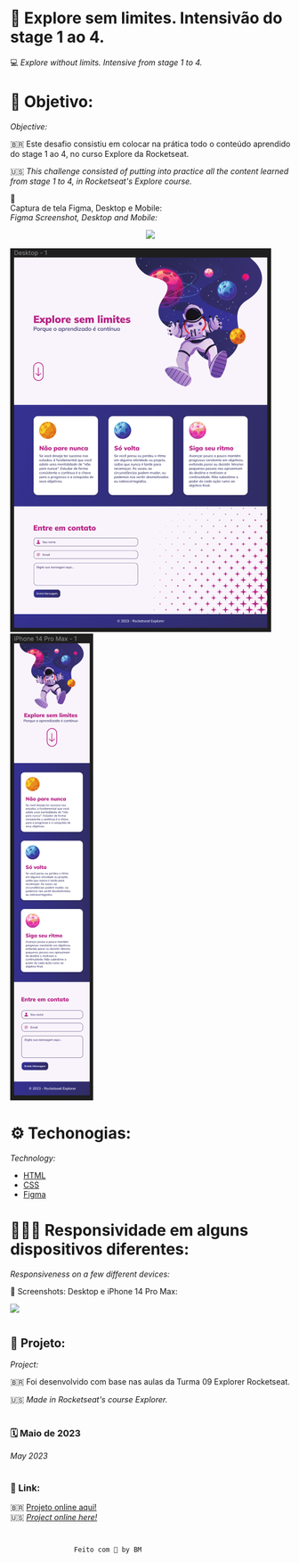 # 📱 Explore sem limites. Intensivão do stage 1 ao 4.
💻 _Explore without limits. Intensive from stage 1 to 4._

# 🚀 Objetivo:
_Objective:_

🇧🇷 Este desafio consistiu em colocar na prática todo o conteúdo aprendido do stage 1 ao 4, no curso Explore da Rocketseat. 

🇺🇸 _This challenge consisted of putting into practice all the content learned from stage 1 to 4, in Rocketseat's Explore course._

📸 <br> 
 Captura de tela Figma, Desktop e Mobile:
<br>
 _Figma Screenshot, Desktop and Mobile:_
 <p align="center">
  <img width="470" src="assets/to_reamde/desketop.png">
 </p>

![](./images/desktop.png) 
![](./images/mobile.png)

# ⚙️ Techonogias:
_Technology:_

- [HTML](../index.html)
- [CSS](../css.html)
- [Figma](https://www.figma.com/file/563kgHMxsEy17nCdTJI6JC/Explore-sem-limites?node-id=0-1&t=4KsrAeSsNhcegC80-0)



# 👩🏻‍💻 Responsividade em alguns dispositivos diferentes:
_Responsiveness on a few different devices:_  

📸 Screenshots: Desktop e iPhone 14 Pro Max:

![](../images/desktop-and-mobile.png) 

#
## 📝 Projeto:
 _Project:_

🇧🇷 Foi desenvolvido com base nas aulas da Turma 09 Explorer Rocketseat.  

🇺🇸 _Made in Rocketseat's course Explorer._
#
### 🗓 Maio de 2023
 _May 2023_ 
#
 ### 🔗 Link: 
 🇧🇷 [Projeto online aqui!](http://127.0.0.1:5500/index.html)
 <br> 
 🇺🇸 [_Project online here!_](http://127.0.0.1:5500/index.html)

 #
                    Feito com 🤍 by BM